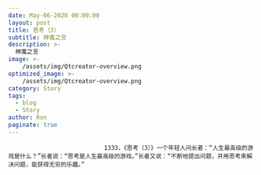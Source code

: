 ```yaml
---
date: May-06-2020 00:00:00
layout: post
title: 思考（3）
subtitle: 神寓之言
description: >-
  神寓之言
image: >-
    /assets/img/Qtcreator-overview.png
optimized_image: >-
    /assets/img/Qtcreator-overview.png
category: Story
tags:
  - blog
  - Story
author: Ron
paginate: true
---
```


							　　1333，《思考（3）》一个年轻人问长者：“人生最高级的游戏是什么？”长者说：“思考是人生最高级的游戏。”长者又说：“不断地提出问题，并用思考来解决问题，能获得无穷的乐趣。”
							
							
						
